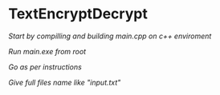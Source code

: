 # TextEncryptDecrypt
 *Start by compilling and building main.cpp on c++ enviroment*
 
 *Run main.exe from root*
 
 *Go as per instructions*
 
 *Give full files name like "input.txt"*
 
 
